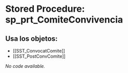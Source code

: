 # Stored Procedure: sp_prt_ComiteConvivencia

## Usa los objetos:
- [[SST_ConvocatComite]]
- [[SST_PostConvComite]]

*No code available.*
